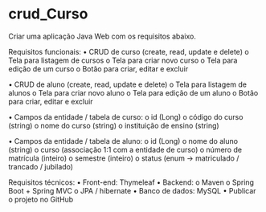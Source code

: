 # crud_Curso

Criar uma aplicação Java Web com os requisitos abaixo.

Requisitos funcionais:
•	CRUD de curso (create, read, update e delete)
o	Tela para listagem de cursos
o	Tela para criar novo curso
o	Tela para edição de um curso
o	Botão para criar, editar e excluir

•	CRUD de aluno (create, read, update e delete)
o	Tela para listagem de alunos
o	Tela para criar novo aluno
o	Tela para edição de um aluno
o	Botão para criar, editar e excluir

•	Campos da entidade / tabela de curso:
o	id (Long)
o	código do curso (string)
o	nome do curso (string)
o	instituição de ensino (string)

•	Campos da entidade / tabela de aluno:
o	id (Long)
o	nome do aluno (string)
o	curso (associação 1:1 com a entidade de curso)
o	número de matrícula (inteiro)
o	semestre (inteiro)
o	status (enum -> matriculado / trancado / jubilado)

Requisitos técnicos:
•	Front-end: Thymeleaf
•	Backend: 
o	Maven
o	Spring Boot + Spring MVC
o	JPA / hibernate 
•	Banco de dados: MySQL 
•	Publicar o projeto no GitHub
